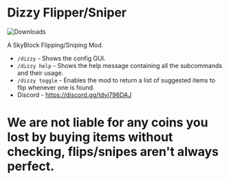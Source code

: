 # Dizzy Flipper/Sniper

<img alt="Downloads" src="https://img.shields.io/github/downloads/dizzyflipper/dizzyflipper/total.svg" />

A SkyBlock Flipping/Sniping Mod.

- `/dizzy` - Shows the config GUI.
- `/dizzy help` - Shows the help message containing all the subcommands and their usage.
- `/dizzy toggle` - Enables the mod to return a list of suggested items to flip whenever one is found.
- Discord - https://discord.gg/tdvj796DAJ

# We are not liable for any coins you lost by buying items without checking, flips/snipes aren't always perfect.
